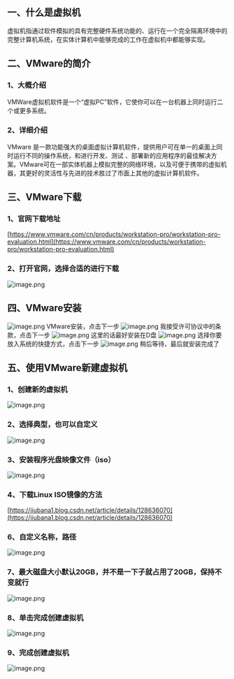 ## **一、什么是虚拟机**
虚拟机指通过软件模拟的具有完整硬件系统功能的、运行在一个完全隔离环境中的完整计算机系统，在实体计算机中能够完成的工作在虚拟机中都能够实现。
## **二、VMware的简介**
### **1、大概介绍**
VMWare虚拟机软件是一个“虚拟PC”软件，它使你可以在一台机器上同时运行二个或更多系统。
### **2、详细介绍**
VMware 是一款功能强大的桌面虚拟计算机软件，提供用户可在单一的桌面上同时运行不同的操作系统，和进行开发、测试 、部署新的应用程序的最佳解决方案。VMware可在一部实体机器上模拟完整的网络环境，以及可便于携带的虚拟机器，其更好的灵活性与先进的技术胜过了市面上其他的虚拟计算机软件。
## **三、VMware下载**
### **1、官网下载地址**
[https://www.vmware.com/cn/products/workstation-pro/workstation-pro-evaluation.html](https://www.vmware.com/cn/products/workstation-pro/workstation-pro-evaluation.html)
### **2、打开官网，选择合适的进行下载**
![image.png](https://cdn.nlark.com/yuque/0/2023/png/33625181/1682307444571-6bb74aa6-eeac-447a-81cd-b3b8680c5c58.png#averageHue=%23c1c58c&clientId=u10d4f1f2-c0ec-4&from=paste&id=ueda4f96b&originHeight=1093&originWidth=1915&originalType=url&ratio=1.5&rotation=0&showTitle=false&size=458014&status=done&style=none&taskId=ub253d9c3-cdc6-4fea-bfb2-c2d8ab9d045&title=)
## **四、VMware安装**
![image.png](https://cdn.nlark.com/yuque/0/2023/png/33625181/1682307441360-951bd92a-a622-4b55-a5dc-516dc82bc471.png#averageHue=%23d6d6b9&clientId=u10d4f1f2-c0ec-4&from=paste&id=ude2d9882&originHeight=581&originWidth=737&originalType=url&ratio=1.5&rotation=0&showTitle=false&size=131487&status=done&style=none&taskId=u3c41620d-b8a8-4369-9286-a958c51a2e7&title=)
VMware安装，点击下一步
![image.png](https://cdn.nlark.com/yuque/0/2023/png/33625181/1682307441373-fcbf6039-ebc4-4ef3-b1e7-1e7429edcc51.png#averageHue=%23f2f0ef&clientId=u10d4f1f2-c0ec-4&from=paste&id=u95cd02cf&originHeight=568&originWidth=728&originalType=url&ratio=1.5&rotation=0&showTitle=false&size=114094&status=done&style=none&taskId=u99156fb8-8c1b-4844-8c12-4021aefa2bc&title=)
我接受许可协议中的条款，点击下一步
![image.png](https://cdn.nlark.com/yuque/0/2023/png/33625181/1682307441601-805737df-fb0c-455e-85ea-72d2460b0c62.png#averageHue=%23ecebeb&clientId=u10d4f1f2-c0ec-4&from=paste&id=u037fdca5&originHeight=568&originWidth=721&originalType=url&ratio=1.5&rotation=0&showTitle=false&size=67814&status=done&style=none&taskId=uf9b61cda-a3c0-4885-81f2-e4d0679f4e9&title=)
这里的话最好安装在D盘
![image.png](https://cdn.nlark.com/yuque/0/2023/png/33625181/1682307444460-f054dffb-cf07-49ee-83e2-527d0f11e26c.png#averageHue=%23eeeeed&clientId=u10d4f1f2-c0ec-4&from=paste&id=u3c0610a6&originHeight=570&originWidth=731&originalType=url&ratio=1.5&rotation=0&showTitle=false&size=50957&status=done&style=none&taskId=u534f6b24-510b-4b95-93e2-cecfb2e369c&title=)
选择你要放入系统的快捷方式，点击下一步
![image.png](https://cdn.nlark.com/yuque/0/2023/png/33625181/1682307444297-528dc08a-cd6f-4270-a6dc-044b0dc1e2f6.png#averageHue=%23efeeed&clientId=u10d4f1f2-c0ec-4&from=paste&id=u6947cdb3&originHeight=567&originWidth=720&originalType=url&ratio=1.5&rotation=0&showTitle=false&size=48812&status=done&style=none&taskId=u3a3fdcd3-9845-401f-ad41-6bad37f214c&title=)
稍后等待，最后就安装完成了
## **五、使用VMware新建虚拟机**
### **1、创建新的虚拟机**
![image.png](https://cdn.nlark.com/yuque/0/2023/png/33625181/1682307444983-b5e1d899-7724-4943-b74e-58f04cb83075.png#averageHue=%23f6f5f5&clientId=u10d4f1f2-c0ec-4&from=paste&id=u885820c5&originHeight=846&originWidth=1419&originalType=url&ratio=1.5&rotation=0&showTitle=false&size=102575&status=done&style=none&taskId=u26d11bdd-d508-4d2b-924d-4f19a04d650&title=)
### **2、选择典型，也可以自定义**
![image.png](https://cdn.nlark.com/yuque/0/2023/png/33625181/1682307445580-6356a1a7-b568-4603-891b-a8d34a3f1c41.png#averageHue=%23fbfaf9&clientId=u10d4f1f2-c0ec-4&from=paste&id=u1c19e147&originHeight=653&originWidth=693&originalType=url&ratio=1.5&rotation=0&showTitle=false&size=74558&status=done&style=none&taskId=u99ba7cae-592f-42a2-89da-e6aca92984d&title=)
### **3、安装程序光盘映像文件（iso）**
![image.png](https://cdn.nlark.com/yuque/0/2023/png/33625181/1682307446059-987c02e2-6994-4b7b-a354-5aafc1dd8853.png#averageHue=%23f0efee&clientId=u10d4f1f2-c0ec-4&from=paste&id=u6c60a88c&originHeight=662&originWidth=693&originalType=url&ratio=1.5&rotation=0&showTitle=false&size=55384&status=done&style=none&taskId=u2bc2e5dd-545f-4d85-b414-af68380a1fb&title=)
### **4、下载Linux ISO镜像的方法**
[https://jiubana1.blog.csdn.net/article/details/128636070](https://jiubana1.blog.csdn.net/article/details/128636070)
### **6、自定义名称，路径**
![image.png](https://cdn.nlark.com/yuque/0/2023/png/33625181/1682307446402-611871ae-ca99-4e4b-972c-90445b601236.png#averageHue=%23f2f1f1&clientId=u10d4f1f2-c0ec-4&from=paste&id=u016ce785&originHeight=645&originWidth=690&originalType=url&ratio=1.5&rotation=0&showTitle=false&size=31282&status=done&style=none&taskId=u4150f571-0197-49d1-8f64-82ea8c0a373&title=)
### **7、最大磁盘大小默认20GB，并不是一下子就占用了20GB，保持不变就行**
![image.png](https://cdn.nlark.com/yuque/0/2023/png/33625181/1682307446863-4fec603e-83ed-43a6-9051-b71fc6396fa7.png#averageHue=%23f0efee&clientId=u10d4f1f2-c0ec-4&from=paste&id=uf9ea50c2&originHeight=658&originWidth=693&originalType=url&ratio=1.5&rotation=0&showTitle=false&size=56817&status=done&style=none&taskId=u793c7114-5374-48e5-967c-a9613531bba&title=)
### **8、单击完成创建虚拟机**
![image.png](https://cdn.nlark.com/yuque/0/2023/png/33625181/1682307447174-b51054c1-8be5-4eb8-85be-76dd83926ad9.png#averageHue=%23f5f4f3&clientId=u10d4f1f2-c0ec-4&from=paste&id=u22da100c&originHeight=662&originWidth=700&originalType=url&ratio=1.5&rotation=0&showTitle=false&size=50808&status=done&style=none&taskId=u84b41825-ecaa-41cc-9524-cb5fc8b75fc&title=)
### **9、完成创建虚拟机**
![image.png](https://cdn.nlark.com/yuque/0/2023/png/33625181/1682307448069-9393a5b5-bfa0-4c1e-9fd9-c4e0ea185182.png#averageHue=%232c2b2b&clientId=u10d4f1f2-c0ec-4&from=paste&id=ubf9490b7&originHeight=1200&originWidth=1920&originalType=url&ratio=1.5&rotation=0&showTitle=false&size=100821&status=done&style=none&taskId=u88e0e9da-3303-46b9-91de-a01a0d9da83&title=)

